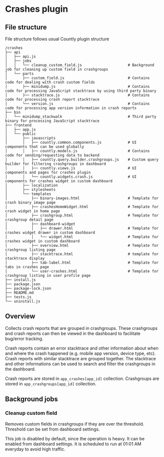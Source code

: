 # Crashes plugin

## File structure
File structure follows usual Countly plugin structure
```
/crashes
├── api
│   ├── api.js
│   ├── jobs
│   │   └── cleanup_custom_field.js                     # Background job for cleaning up custom field in crashgroups
│   └── parts
│       ├── custom_field.js                             # Contains code for dealing with crash custom fields
│       ├── minidump.js                                 # Contains code for processing JavaScript stacktrace by using third party binary
│       ├── stacktrace.js                               # Contains code for processing crash report stacktrace
│       └── version.js                                  # Contains code for processing app version information in crash reports
├── bin
│   └── minidump_stackwalk                              # Third party binary for processing JavaScript stacktrace
├── frontend
│   ├── app.js
│   └── public
│       ├── javascripts
│       │   ├── countly.common.components.js            # UI components that can be used globally
│       │   ├── countly.models.js                       # Contains code for sending/requesting data to backend
│       │   ├── countly.query.builder.crashgroups.js    # Custom query builder for filtering crashgroups in dashboard
│       │   ├── countly.views.js                        # UI components and pages for crashes plugin
│       │   └── countly.widgets.crash.js                # UI components for crashes widget in custom dashboard
│       ├── localization
│       ├── stylesheets
│       └── templates
│           ├── binary-images.html                      # Template for crash binary image page
│           ├── crashesHomeWidget.html                  # Template for crash widget in home page
│           ├── crashgroup.html                         # Template for crashgroup detail page
│           ├── dashboard-widget
│           │   ├── drawer.html                         # Template for crashes widget drawer in custom dashboard
│           │   └── widget.html                         # Template for crashes widget in custom dashboard
│           ├── overview.html                           # Template for crashgroup listing page
│           ├── stacktrace.html                         # template for stacktrace display
│           ├── tab-label.html                          # Template for tabs in crashes page
│           └── user-crashes.html                       # Template for crashgroup listing in user profile page
├── install.js
├── package.json
├── package-lock.json
├── README.md
├── tests.js
└── uninstall.js
```

## Overview
Collects crash reports that are grouped in crashgroups. These crashgroups and crash reports can then be viewed in the dashboard to facilitate bug/error tracking.

Crash reports contain an error stacktrace and other information about when and where the crash happened (e.g. mobile app version, device type, etc). Crash reports with similar stacktrace are grouped together. The stacktrace and other informations can be used to search and filter the crashgroups in the dashboard.

Crash reports are stored in `app_crashes[app_id]` collection. Crashgroups are stored in `app_crashgroups[app_id]` collection.

## Background jobs

### Cleanup custom field
Removes custom fields in crashgroups if they are over the threshold. Threshold can be set from dashboard settings.

This job is disabled by default, since the operation is heavy. It can be enabled from dashboard settings. It is scheduled to run at 01:01 AM everyday to avoid high traffic.
